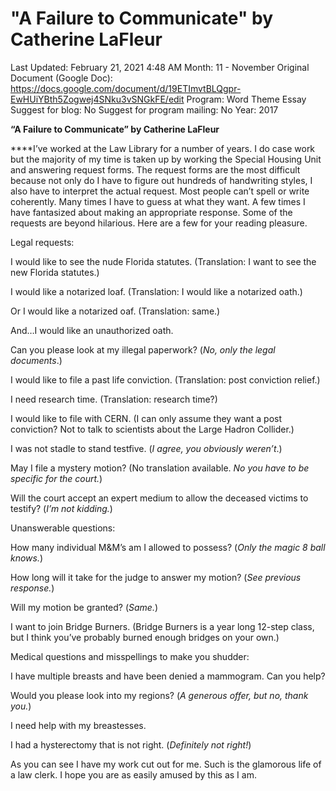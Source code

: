 # "A Failure to Communicate" by Catherine LaFleur

Last Updated: February 21, 2021 4:48 AM
Month: 11 - November
Original Document (Google Doc): https://docs.google.com/document/d/19ETImvtBLQgpr-EwHUiYBth5Zogwej4SNku3vSNGkFE/edit
Program: Word Theme Essay
Suggest for blog: No
Suggest for program mailing: No
Year: 2017

**“A Failure to Communicate” by Catherine LaFleur**

****I’ve worked at the Law Library for a number of years. I do case work but the majority of my time is taken up by working the Special Housing Unit and answering request forms. The request forms are the most difficult because not only do I have to figure out hundreds of handwriting styles, I also have to interpret the actual request. Most people can’t spell or write coherently. Many times I have to guess at what they want. A few times I have fantasized about making an appropriate response. Some of the requests are beyond hilarious. Here are a few for your reading pleasure.

Legal requests:

I would like to see the nude Florida statutes. (Translation: I want to see the new Florida statutes.)

I would like a notarized loaf. (Translation: I would like a notarized oath.)

Or I would like a notarized oaf. (Translation: same.)

And…I would like an unauthorized oath.

Can you please look at my illegal paperwork? (*No, only the legal documents*.)

I would like to file a past life conviction. (Translation: post conviction relief.)

I need research time. (Translation: research time?)

I would like to file with CERN. (I can only assume they want a post conviction? Not to talk to scientists about the Large Hadron Collider.)

I was not stadle to stand testfive. (*I agree, you obviously weren’t*.)

May I file a mystery motion? (No translation available. *No you have to be specific for the court.*)

Will the court accept an expert medium to allow the deceased victims to testify? (*I’m not kidding.*)

Unanswerable questions:

How many individual M&M’s am I allowed to possess? (*Only the magic 8 ball knows.*)

How long will it take for the judge to answer my motion? (*See previous response.*)

Will my motion be granted? (*Same.*)

I want to join Bridge Burners. (Bridge Burners is a year long 12-step class, but I think you’ve probably burned enough bridges on your own.)

Medical questions and misspellings to make you shudder:

I have multiple breasts and have been denied a mammogram. Can you help?

Would you please look into my regions? (*A generous offer, but no, thank you.*)

I need help with my breastesses.

I had a hysterectomy that is not right. (*Definitely not right!*)

As you can see I have my work cut out for me. Such is the glamorous life of a law clerk. I hope you are as easily amused by this as I am.